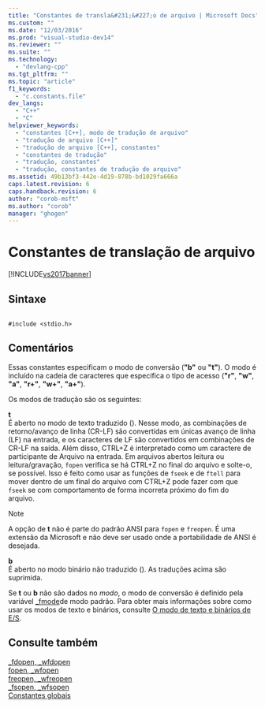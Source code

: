 ```yaml
---
title: "Constantes de transla&#231;&#227;o de arquivo | Microsoft Docs"
ms.custom: ""
ms.date: "12/03/2016"
ms.prod: "visual-studio-dev14"
ms.reviewer: ""
ms.suite: ""
ms.technology: 
  - "devlang-cpp"
ms.tgt_pltfrm: ""
ms.topic: "article"
f1_keywords: 
  - "c.constants.file"
dev_langs: 
  - "C++"
  - "C"
helpviewer_keywords: 
  - "constantes [C++], modo de tradução de arquivo"
  - "tradução de arquivo [C++]"
  - "tradução de arquivo [C++], constantes"
  - "constantes de tradução"
  - "tradução, constantes"
  - "tradução, constantes de tradução de arquivo"
ms.assetid: 49b13bf3-442e-4d19-878b-bd1029fa666a
caps.latest.revision: 6
caps.handback.revision: 6
author: "corob-msft"
ms.author: "corob"
manager: "ghogen"
---
```

# Constantes de transla&#231;&#227;o de arquivo
[!INCLUDE[vs2017banner](../assembler/inline/includes/vs2017banner.md)]

## Sintaxe  
  
```  
  
#include <stdio.h>  
```  
  
## Comentários  
 Essas constantes especificam o modo de conversão \(**"b"** ou **"t"**\).  O modo é incluído na cadeia de caracteres que especifica o tipo de acesso \(**"r"**, **"w"**, **"a"**, **"r\+"**, **"w\+"**, **"a\+"**\).  
  
 Os modos de tradução são os seguintes:  
  
 **t**  
 É aberto no modo de texto traduzido \(\).  Nesse modo, as combinações de retorno\/avanço de linha \(CR\-LF\) são convertidas em únicas avanço de linha \(LF\) na entrada, e os caracteres de LF são convertidos em combinações de CR\-LF na saída.  Além disso, CTRL\+Z é interpretado como um caractere de participante de Arquivo na entrada.  Em arquivos abertos leitura ou leitura\/gravação, `fopen` verifica se há CTRL\+Z no final do arquivo e solte\-o, se possível.  Isso é feito como usar as funções de `fseek` e de `ftell` para mover dentro de um final do arquivo com CTRL\+Z pode fazer com que `fseek` se com comportamento de forma incorreta próximo do fim do arquivo.  
  
> [!NOTE]
>  A opção de **t** não é parte do padrão ANSI para `fopen` e `freopen`.  É uma extensão da Microsoft e não deve ser usado onde a portabilidade de ANSI é desejada.  
  
 **b**  
 É aberto no modo binário não traduzido \(\).  As traduções acima são suprimida.  
  
 Se **t** ou **b** não são dados no *modo*, o modo de conversão é definido pela variável [\_fmode](../c-runtime-library/fmode.md)de modo padrão.  Para obter mais informações sobre como usar os modos de texto e binários, consulte [O modo de texto e binários de E\/S](../c-runtime-library/text-and-binary-mode-file-i-o.md).  
  
## Consulte também  
 [\_fdopen, \_wfdopen](../Topic/_fdopen,%20_wfdopen.md)   
 [fopen, \_wfopen](../c-runtime-library/reference/fopen-wfopen.md)   
 [freopen, \_wfreopen](../c-runtime-library/reference/freopen-wfreopen.md)   
 [\_fsopen, \_wfsopen](../c-runtime-library/reference/fsopen-wfsopen.md)   
 [Constantes globais](../c-runtime-library/global-constants.md)
